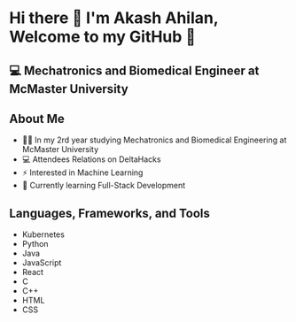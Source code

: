 # Hi there 👋  I'm Akash Ahilan, Welcome to my GitHub 👋

## 💻 Mechatronics and Biomedical Engineer at McMaster University


## About Me

  - 👨‍🎓 In my 2rd year studying Mechatronics and Biomedical Engineering at McMaster University
  - 💻 Attendees Relations on DeltaHacks
  - ⚡ Interested in Machine Learning
  - 🌱 Currently learning Full-Stack Development  


## Languages, Frameworks, and Tools

  - Kubernetes
  - Python
  - Java
  - JavaScript
  - React
  - C
  - C++
  - HTML
  - CSS



